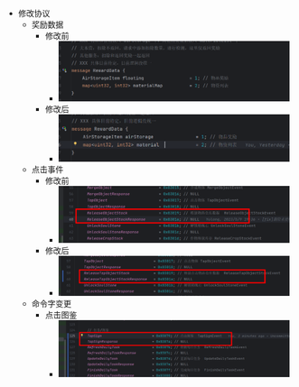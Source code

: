 - 修改协议
	- 奖励数据
		- 修改前
			- ![image.png](../assets/image_1686014700480_0.png)
		- 修改后
			- ![image.png](../assets/image_1686014678203_0.png)
	- 点击事件
		- 修改前
			- ![image.png](../assets/image_1686015636394_0.png)
		- 修改后
			- ![image.png](../assets/image_1686015602809_0.png)
	- 命令字变更
		- 点击图鉴
			- ![image.png](../assets/image_1686015884146_0.png)